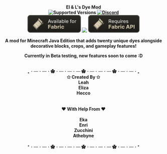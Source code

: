 <h4 align="center"> El & L's Dye Mod
<br>	<img src="https://img.shields.io/badge/Available%20for-MC%201.20.1-c70039" alt="Supported Versions">
  	<a href="https://discord.gg/uNZQ5NbnMX"><img src="https://img.shields.io/static/v1?label= &message=Tellio's Projects&style=flat&logo=Discord&color=363b5c" alt="Discord"></a>
    <br>
<a href="https://fabricmc.net/"><img src="https://raw.githubusercontent.com/intergrav/devins-badges/v2/assets/cozy/supported/fabric_64h.png"alt="Supported on Fabric"width="170"></a>
<a href="https://modrinth.com/mod/fabric-language-kotlin"><img src="https://i.imgur.com/c1DH9VL.png" width="190"></a>
<a href="https://modrinth.com/mod/fabric-api"><img src="https://raw.githubusercontent.com/intergrav/devins-badges/v2/assets/cozy/requires/fabric-api_64h.png" alt="Fabric API" height="56"></a>

A mod for Minecraft Java Edition that adds twenty unique dyes alongside decorative blocks, crops, and gameplay features! <br>

Currently in Beta testing, new features soon to come :D


<br> ₊ㆍ┈ㆍ┈ㆍ✿ㆍ┈ㆍ┈ㆍ┈ ✿ㆍ┈ㆍ┈ㆍ┈ ✿ㆍ┈ㆍ┈ㆍ₊ <br>
✩ Created By ✩ <br> 
Leah <a href ="https://twitter.com/leafenzio"></a> <br>
Eliza <a href ="https://twitter.com/tellioaridoitsu"></a> <br>
Hecco <a href="https://twitter.com/Hecco"></a>
 <br> <br>  
♥ With Help From ♥ <br>   
Eka <a href ="https://github.com/Eko-byte"></a>
 <br>
Enri <a href="https://twitter.com/enriarts_"></a>
 <br>
Zucchini <a href="https://twitter.com/zucchinibyday"></a> 
<br>
Athebyne <a href="https://github.com/f-raZ0R"></a> <br>
<br> ⁺ㆍ┈ㆍ┈ㆍ✿ㆍ┈ㆍ┈ㆍ┈ ✿ㆍ┈ㆍ┈ㆍ┈ ✿ㆍ┈ㆍ┈ㆍ⁺
</h4>
